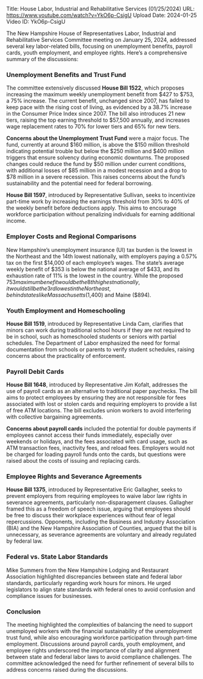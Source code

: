 Title: House Labor, Industrial and Rehabilitative Services (01/25/2024)
URL: https://www.youtube.com/watch?v=YkO6p-CsigU
Upload Date: 2024-01-25
Video ID: YkO6p-CsigU

The New Hampshire House of Representatives Labor, Industrial and Rehabilitative Services Committee meeting on January 25, 2024, addressed several key labor-related bills, focusing on unemployment benefits, payroll cards, youth employment, and employee rights. Here’s a comprehensive summary of the discussions:

### **Unemployment Benefits and Trust Fund**
The committee extensively discussed **House Bill 1522**, which proposes increasing the maximum weekly unemployment benefit from $427 to $753, a 75% increase. The current benefit, unchanged since 2007, has failed to keep pace with the rising cost of living, as evidenced by a 38.7% increase in the Consumer Price Index since 2007. The bill also introduces 21 new tiers, raising the top earning threshold to $57,500 annually, and increases wage replacement rates to 70% for lower tiers and 65% for new tiers.

**Concerns about the Unemployment Trust Fund** were a major focus. The fund, currently at around $160 million, is above the $150 million threshold indicating potential trouble but below the $250 million and $400 million triggers that ensure solvency during economic downturns. The proposed changes could reduce the fund by $50 million under current conditions, with additional losses of $85 million in a modest recession and a drop to $78 million in a severe recession. This raises concerns about the fund’s sustainability and the potential need for federal borrowing.

**House Bill 1597**, introduced by Representative Sullivan, seeks to incentivize part-time work by increasing the earnings threshold from 30% to 40% of the weekly benefit before deductions apply. This aims to encourage workforce participation without penalizing individuals for earning additional income.

### **Employer Costs and Regional Comparisons**
New Hampshire’s unemployment insurance (UI) tax burden is the lowest in the Northeast and the 14th lowest nationally, with employers paying a 0.57% tax on the first $14,000 of each employee’s wages. The state’s average weekly benefit of $353 is below the national average of $433, and its exhaustion rate of 11% is the lowest in the country. While the proposed $753 maximum benefit would be the 8th highest nationally, it would still be the 3rd lowest in the Northeast, behind states like Massachusetts ($1,400) and Maine ($894).

### **Youth Employment and Homeschooling**
**House Bill 1519**, introduced by Representative Linda Cam, clarifies that minors can work during traditional school hours if they are not required to be in school, such as homeschooled students or seniors with partial schedules. The Department of Labor emphasized the need for formal documentation from schools or parents to verify student schedules, raising concerns about the practicality of enforcement.

### **Payroll Debit Cards**
**House Bill 1648**, introduced by Representative Jim Kofalt, addresses the use of payroll cards as an alternative to traditional paper paychecks. The bill aims to protect employees by ensuring they are not responsible for fees associated with lost or stolen cards and requiring employers to provide a list of free ATM locations. The bill excludes union workers to avoid interfering with collective bargaining agreements.

**Concerns about payroll cards** included the potential for double payments if employees cannot access their funds immediately, especially over weekends or holidays, and the fees associated with card usage, such as ATM transaction fees, inactivity fees, and reload fees. Employers would not be charged for loading payroll funds onto the cards, but questions were raised about the costs of issuing and replacing cards.

### **Employee Rights and Severance Agreements**
**House Bill 1375**, introduced by Representative Eric Gallagher, seeks to prevent employers from requiring employees to waive labor law rights in severance agreements, particularly non-disparagement clauses. Gallagher framed this as a freedom of speech issue, arguing that employees should be free to discuss their workplace experiences without fear of legal repercussions. Opponents, including the Business and Industry Association (BIA) and the New Hampshire Association of Counties, argued that the bill is unnecessary, as severance agreements are voluntary and already regulated by federal law.

### **Federal vs. State Labor Standards**
Mike Summers from the New Hampshire Lodging and Restaurant Association highlighted discrepancies between state and federal labor standards, particularly regarding work hours for minors. He urged legislators to align state standards with federal ones to avoid confusion and compliance issues for businesses.

### **Conclusion**
The meeting highlighted the complexities of balancing the need to support unemployed workers with the financial sustainability of the unemployment trust fund, while also encouraging workforce participation through part-time employment. Discussions around payroll cards, youth employment, and employee rights underscored the importance of clarity and alignment between state and federal labor laws to avoid compliance challenges. The committee acknowledged the need for further refinement of several bills to address concerns raised during the discussions.